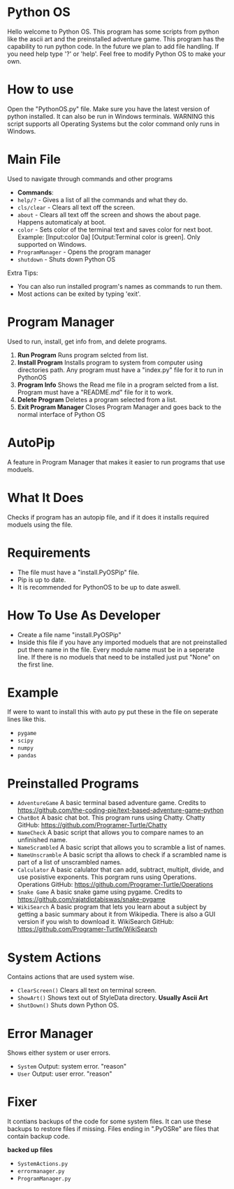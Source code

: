 # Python OS

Hello welcome to Python OS. This program has some scripts from python like the ascii art and the preinstalled adventure game. This program has the capability to run python code. In the future we plan to add file handling. If you need help type '?' or 'help'. Feel free to modify Python OS to make your own.

# How to use
Open the "PythonOS.py" file. Make sure you have the latest version of python installed. It can also be run in Windows terminals. WARNING this script supports all Operating Systems but the color command only runs in Windows.

# Main File
Used to navigate through commands and other programs

- **Commands**:
- `help/?` - Gives a list of all the commands and what they do.
- `cls/clear` - Clears all text off the screen.
- `about` - Clears all text off the screen and shows the about page. Happens automaticaly at boot.
- `color` - Sets color of the terminal text and saves color for next boot. Example: [Input:color 0a] [Output:Terminal color is green]. Only supported on Windows.
- `ProgramManager` - Opens the program manager
- `shutdown` - Shuts down Python OS

Extra Tips:
- You can also run installed program's names as commands to run them.
- Most actions can be exited by typing 'exit'.

# Program Manager
Used to run, install, get info from, and delete programs.

1. **Run Program** Runs program selcted from list.
2. **Install Program** Installs program to system from computer using directories path. Any program must have a "index.py" file for it to run in PythonOS
3. **Program Info** Shows the Read me file in a program selcted from a list. Program must have a "README.md" file for it to work.
4. **Delete Program** Deletes a program selected from a list.
5. **Exit Program Manager** Closes Program Manager and goes back to the normal interface of Python OS

# AutoPip
A feature in Program Manager that makes it easier to run programs that use moduels.

# What It Does 
Checks if program has an autopip file, and if it does it installs required moduels using the file.

# Requirements
- The file must have a "install.PyOSPip" file.
- Pip is up to date.
- It is recommended for PythonOS to be up to date aswell. 

# How To Use As Developer
- Create a file name "install.PyOSPip"
- Inside this file if you have any imported moduels that are not preinstalled put there name in the file. Every module name must be in a seperate line. If there is no moduels that need to be installed just put "None" on the first line.

# Example
If were to want to install this with auto py put these in the file on seperate lines like this.
- `pygame`
- `scipy`
- `numpy`
- `pandas`

# Preinstalled Programs
- `AdventureGame` A basic terminal based adventure game. Credits to https://github.com/the-coding-pie/text-based-adventure-game-python
- `ChatBot` A basic chat bot. This program runs using Chatty. Chatty GitHub: https://github.com/Programer-Turtle/Chatty
- `NameCheck` A basic script that allows you to compare names to an unfinished name.
- `NameScrambled` A basic script that allows you to scramble a list of names.
- `NameUnscramble` A basic script tha allows to check if a scrambled name is part of a list of unscrambled names. 
- `Calculator` A basic calulator that can add, subtract, multiplt, divide, and use posistive exponents. This porgram runs using Operations. Operations GitHub: https://github.com/Programer-Turtle/Operations
- `Snake Game` A basic snake game using pygame. Credits to https://github.com/rajatdiptabiswas/snake-pygame
- `WikiSearch` A basic program that lets you learn about a subject by getting a basic summary about it from Wikipedia. There is also a GUI version if you wish to download it. WikiSearch GitHub: https://github.com/Programer-Turtle/WikiSearch

# System Actions
Contains actions that are used system wise.

- `ClearScreen()` Clears all text on terminal screen.
- `ShowArt()` Shows text out of StyleData directory. **Usually Ascii Art**
- `ShutDown()` Shuts down Python OS.

# Error Manager
Shows either system or user errors.

- `System` Output: system error. "reason"
- `User` Output: user error. "reason"

# Fixer
It contians backups of the code for some system files. It can use these backups to restore files if missing. Files ending in ".PyOSRe" are files that contain backup code.

**backed up files**
- `SystemActions.py`
- `errormanager.py`
- `ProgramManager.py`